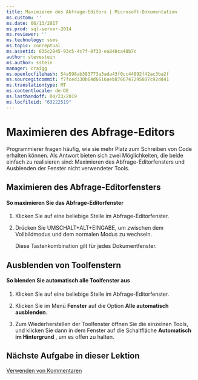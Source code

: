 ```yaml
---
title: Maximieren des Abfrage-Editors | Microsoft-Dokumentation
ms.custom: ''
ms.date: 06/13/2017
ms.prod: sql-server-2014
ms.reviewer: ''
ms.technology: ssms
ms.topic: conceptual
ms.assetid: 635c2845-93c5-4c7f-8f33-ea848ca48b7c
author: stevestein
ms.author: sstein
manager: craigg
ms.openlocfilehash: 54a598ab383773a3ada43f0cc44892f42ac3ba2f
ms.sourcegitcommit: f7fced330b64d6616aeb8766747295807c92dd41
ms.translationtype: MT
ms.contentlocale: de-DE
ms.lasthandoff: 04/23/2019
ms.locfileid: "63222519"
---
```

# <a name="maximizing-query-editor"></a>Maximieren des Abfrage-Editors
  Programmierer fragen häufig, wie sie mehr Platz zum Schreiben von Code erhalten können. Als Antwort bieten sich zwei Möglichkeiten, die beide einfach zu realisieren sind: Maximieren des Abfrage-Editorfensters und Ausblenden der Fenster nicht verwendeter Tools.  
  
## <a name="maximizing-the-query-editor-window"></a>Maximieren des Abfrage-Editorfensters  
  
#### <a name="to-maximize-the-query-editor-window"></a>So maximieren Sie das Abfrage-Editorfenster  
  
1.  Klicken Sie auf eine beliebige Stelle im Abfrage-Editorfenster.  
  
2.  Drücken Sie UMSCHALT+ALT+EINGABE, um zwischen dem Vollbildmodus und dem normalen Modus zu wechseln.  
  
     Diese Tastenkombination gilt für jedes Dokumentfenster.  
  
## <a name="hiding-tool-windows"></a>Ausblenden von Toolfenstern  
  
#### <a name="to-automatically-hide-all-tool-windows"></a>So blenden Sie automatisch alle Toolfenster aus  
  
1.  Klicken Sie auf eine beliebige Stelle im Abfrage-Editorfenster.  
  
2.  Klicken Sie im Menü **Fenster** auf die Option **Alle automatisch ausblenden**.  
  
3.  Zum Wiederherstellen der Toolfenster öffnen Sie die einzelnen Tools, und klicken Sie dann in dem Fenster auf die Schaltfläche **Automatisch im Hintergrund** , um es offen zu halten.  
  
## <a name="next-task-in-lesson"></a>Nächste Aufgabe in dieser Lektion  
 [Verwenden von Kommentaren](lesson-2-4-using-comments.md)  
  
  
